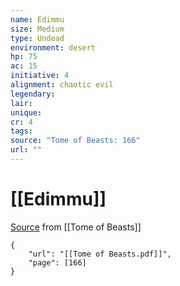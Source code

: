 ```yaml
---
name: Edimmu
size: Medium
type: Undead
environment: desert
hp: 75
ac: 15
initiative: 4
alignment: chaotic evil
legendary: 
lair: 
unique: 
cr: 4
tags: 
source: "Tome of Beasts: 166"
url: ""
---
```

# [[Edimmu]]

[Source](zotero://open-pdf/library/items/ULEQWHJM?page=166) from [[Tome of Beasts]]

```pdf
{
	"url": "[[Tome of Beasts.pdf]]",
	"page": [166]
}
```

